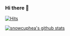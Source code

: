 ### Hi there 👋

[![Hits](https://hits.seeyoufarm.com/api/count/incr/badge.svg?url=https%3A%2F%2Fgithub.com%2Fsnowcuphea)](https://hits.seeyoufarm.com)

[![snowcuphea's github stats](https://github-readme-stats.vercel.app/api?username=snowcuphea&show_icons=true&theme=radical)](https://github.com/snowcuphea)

<!--
**snowcuphea/snowcuphea** is a ✨ _special_ ✨ repository because its `README.md` (this file) appears on your GitHub profile.

Here are some ideas to get you started:

- 🔭 I’m currently working on ...
- 🌱 I’m currently learning ...
- 👯 I’m looking to collaborate on ...
- 🤔 I’m looking for help with ...
- 💬 Ask me about ...
- 📫 How to reach me: ...
- 😄 Pronouns: ...
- ⚡ Fun fact: ...
-->
